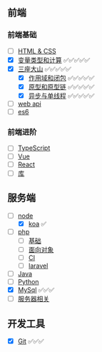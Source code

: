 ## 前端
### 前端基础
- [ ] [HTML & CSS](/web/basis/html.html)
- [x] [变量类型和计算](/web/basis/variable.html) ✅✅✅✅✅
- [x] [三座大山](/web/basis/closure.html) ✅✅✅✅✅
  - [x] [作用域和闭包](/web/basis/closure.html) ✅✅✅✅✅
  - [x] [原型和原型链](/web/basis/phototype.html) ✅✅✅✅✅
  - [x] [异步与单线程](/web/basis/async.html) ✅✅✅✅✅
- [ ] [web api](/web/basis/bom.html)
- [ ] [es6](/web/basis/es6.html)

### 前端进阶
- [ ] [TypeScript](/web/advanced/ts/)
- [ ] [Vue](/web/advanced/vue/)
- [ ] [React](/web/advanced/react/)
- [ ] [库](/web/advanced/libs/)

## 服务端
- [ ] [node](/server/node/koa.html)
  - [x] [koa](/server/node/koa.html) ✅
- [ ] [php](/server/php/basis.html)
  - [ ] [基础](/server/php/basis.html)
  - [ ] [面向对象](/server/php/oo.html)
  - [ ] [CI](/server/php/CI.html)
  - [ ] [laravel](/server/php/laravel.html)
- [ ] [Java](/server/java/)
- [ ] [Python](/server/python/)
- [x] [MySql](/server/mysql/basis.html) ✅✅✅
- [ ] [服务器相关](/server/server/)

## 开发工具 
- [x] [Git](/tools/git.html) ✅✅✅